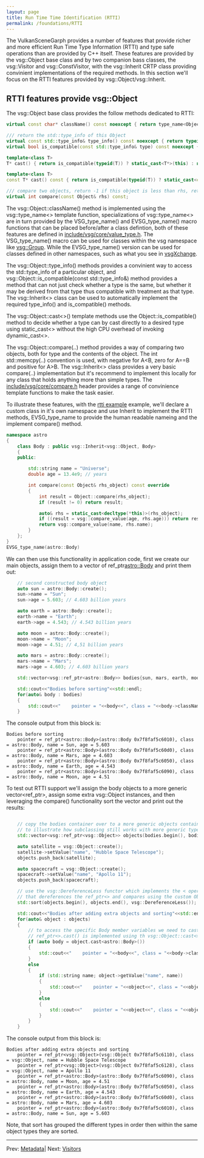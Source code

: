 ```yaml
---
layout: page
title: Run Time Time Identification (RTTI)
permalink: /foundations/RTTI
---
```


The VulkanSceneGarph provides a number of features that provide richer and more efficient Run Time Type Information (RTTI) and type safe operations than are provided by C++ itself. These features are provided by the vsg::Object base class and by two companion bass classes, the vsg::Visitor and vsg::ConstVisitor, with the vsg::Inherit CRTP class providing convinient implementations of the required methods.  In this section we'll focus on the RTTI features provided by vsg::Object/vsg::Inherit.

## RTTI features provide vsg::Object

The vsg::Object base class provides the follow methods dedicated to RTTI:

~~~ cpp
virtual const char* className() const noexcept { return type_name<Object>(); }

/// return the std::type_info of this Object
virtual const std::type_info& type_info() const noexcept { return typeid(Object); }
virtual bool is_compatible(const std::type_info& type) const noexcept { return typeid(Object) == type; }

template<class T>
T* cast() { return is_compatible(typeid(T)) ? static_cast<T*>(this) : nullptr; }

template<class T>
const T* cast() const { return is_compatible(typeid(T)) ? static_cast<const T*>(this) : nullptr; }

/// compare two objects, return -1 if this object is less than rhs, return 0 if it's equal, return 1 if rhs is greater,
virtual int compare(const Object& rhs) const;
~~~

The vsg::Object::className() method is implemented using the vsg::type_name<> template function, specializations of vsg::type_name<> are in turn provided by the VSG_type_name() and EVSG_type_name() macro functions that can be placed before/after a class defintion, both of these features are defined in [include/vsg/core/value_type.h](https://github.com/vsg-dev/VulkanSceneGraph/blob/master/include/vsg/core/type_name.h). The VSG_type_name() macro can be used for classes within the vsg namespace like [vsg::Group](https://github.com/vsg-dev/VulkanSceneGraph/blob/master/include/vsg/nodes/group.h). While the EVSG_type_name() version can be used for classes defined in other namespaces, such as what you see in [vsgXchange](https://github.com/vsg-dev/vsgXchange/blob/master/include/vsgXchange/all.h#L43).

The vsg::Object::type_info() methods provides a convinient way to access the std::type_info of a particular object, and vsg::Object::is_compatible(const std::type_info&) method provides a method that can not just check whether a type is the same, but whether it may be derived from that type thus compatible with treatment as that type. The vsg::Inherit<> class can be used to automatically implement the required type_info() and is_compatible() methods.

The vsg::Object::cast<>() template methods use the Object::is_compatible() method to decide whether a type can by cast directly to a desired type using static_cast<> without the high CPU overhead of invoking dynamic_cast<>.

The vsg::Object::compare(..) method provides a way of comparing two objects, both for type and the contents of the object. The int std::memcpy(..) convention is used, with negative for A<B, zero for A==B and positive for A>B.  The vsg::Inherit<> class provides a very basic compare(..) implementation but it's recommend to implement this locally for any class that holds anything more than simple types.  The [include/vsg/core/compare.h](https://github.com/vsg-dev/VulkanSceneGraph/blob/master/include/vsg/core/compare.h) header provides a range of convinience template functions to make the task easier.

To illustrate these features, with the [rtti example](2_rtti/rtti.cpp) example, we'll declare a custom class in it's own namespace and use Inherit to implement the RTTI methods, EVSG_type_name to provide the human readable nameing and the implement compare() method.
~~~ cpp
namespace astro
{
    class Body : public vsg::Inherit<vsg::Object, Body>
    {
    public:

        std::string name = "Universe";
        double age = 13.4e9; // years

        int compare(const Object& rhs_object) const override
        {
            int result = Object::compare(rhs_object);
            if (result != 0) return result;

            auto& rhs = static_cast<decltype(*this)>(rhs_object);
            if ((result = vsg::compare_value(age, rhs.age))) return result;
            return vsg::compare_value(name, rhs.name);
        }
    };
}
EVSG_type_name(astro::Body)
~~~

We can then use this functionality in application code, first we create our main objects, assign them to a vector of ref_ptr<astro::Body> and print them out:

~~~ cpp
    // second constructed body object
    auto sun = astro::Body::create();
    sun->name = "Sun";
    sun->age = 5.603; // 4.603 billion years

    auto earth = astro::Body::create();
    earth->name = "Earth";
    earth->age = 4.543; // 4.543 billion years

    auto moon = astro::Body::create();
    moon->name = "Moon";
    moon->age = 4.51; // 4,51 billion years

    auto mars = astro::Body::create();
    mars->name = "Mars";
    mars->age = 4.603; // 4.603 billion years

    std::vector<vsg::ref_ptr<astro::Body>> bodies{sun, mars, earth, moon};

    std::cout<<"Bodies before sorting"<<std::endl;
    for(auto& body : bodies)
    {
        std::cout<<"    pointer = "<<body<<", class = "<<body->className()<<", name = "<<body->name<<", age = "<<body->age<<std::endl;
    }
~~~

The console output from this block is:
~~~
Bodies before sorting
    pointer = ref_ptr<astro::Body>(astro::Body 0x7f8faf5c6010), class = astro::Body, name = Sun, age = 5.603
    pointer = ref_ptr<astro::Body>(astro::Body 0x7f8faf5c60d0), class = astro::Body, name = Mars, age = 4.603
    pointer = ref_ptr<astro::Body>(astro::Body 0x7f8faf5c6050), class = astro::Body, name = Earth, age = 4.543
    pointer = ref_ptr<astro::Body>(astro::Body 0x7f8faf5c6090), class = astro::Body, name = Moon, age = 4.51
~~~

To test out RTTI support we'll assign the body objects to a more generic vector<ref_ptr<Object>>, assign some extra vsg::Object instances, and then leveraging the compare() functionality sort the vector and print out the results:

~~~ cpp

    // copy the bodies container over to a more generic objects containers,
    // to illustrate how subclassing still works with more generic types
    std::vector<vsg::ref_ptr<vsg::Object>> objects(bodies.begin(), bodies.end());

    auto satellite = vsg::Object::create();
    satellite->setValue("name", "Hubble Space Telescope");
    objects.push_back(satellite);

    auto spacecraft = vsg::Object::create();
    spacecraft->setValue("name", "Apollo 11");
    objects.push_back(spacecraft);

    // use the vsg::DereferenceLess functor which implements the < operator
    // that dereferences the ref_ptr<> and compares using the custom Object::compare(),
    std::sort(objects.begin(), objects.end(), vsg::DereferenceLess());

    std::cout<<"Bodies after adding extra objects and sorting"<<std::endl;
    for(auto& object : objects)
    {
        // to access the specific Body member variables we need to cast from ref_ptr<vsg::Object> to ref_ptr<astro::Body>
        // ref_ptr<>.cast() is implemented using th vsg::Object::cast<>() to efficiently replace a dynamic_cast<>.
        if (auto body = object.cast<astro::Body>())
        {
            std::cout<<"    pointer = "<<body<<", class = "<<body->className()<<", name = "<<body->name<<", age = "<<body->age<<std::endl;
        }
        else
        {
            if (std::string name; object->getValue("name", name))
            {
                std::cout<<"    pointer = "<<object<<", class = "<<object->className()<<", name = "<<name<<std::endl;
            }
            else
            {
                std::cout<<"    pointer = "<<object<<", class = "<<object->className()<<std::endl;
            }
        }
    }
~~~

The console output from this block is:

~~~
Bodies after adding extra objects and sorting
    pointer = ref_ptr<vsg::Object>(vsg::Object 0x7f8faf5c6110), class = vsg::Object, name = Hubble Space Telescope
    pointer = ref_ptr<vsg::Object>(vsg::Object 0x7f8faf5c6128), class = vsg::Object, name = Apollo 11
    pointer = ref_ptr<astro::Body>(astro::Body 0x7f8faf5c6090), class = astro::Body, name = Moon, age = 4.51
    pointer = ref_ptr<astro::Body>(astro::Body 0x7f8faf5c6050), class = astro::Body, name = Earth, age = 4.543
    pointer = ref_ptr<astro::Body>(astro::Body 0x7f8faf5c60d0), class = astro::Body, name = Mars, age = 4.603
    pointer = ref_ptr<astro::Body>(astro::Body 0x7f8faf5c6010), class = astro::Body, name = Sun, age = 5.603
~~~

Note, that sort has grouped the different types in order then within the same object types they are sorted.

---

Prev: [Metadata](Metadata.md)| Next: [Visitors](Visitors.md)
